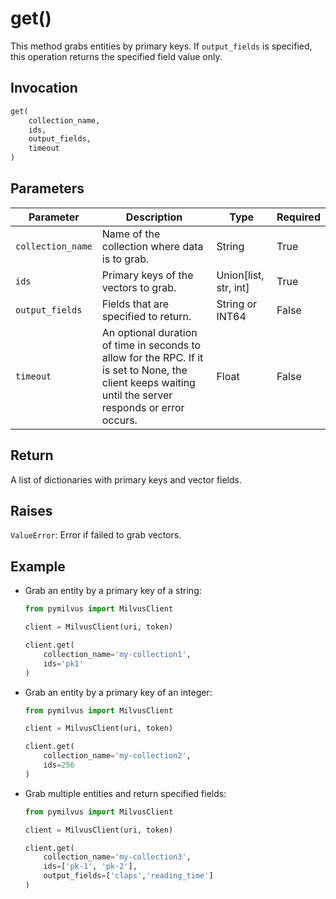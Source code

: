 # get()

This method grabs entities by primary keys. If `output_fields` is specified, this operation returns the specified field value only.

## Invocation

```python
get(
    collection_name,
    ids,
    output_fields,
    timeout
)
```

## Parameters

| Parameter          | Description                          | Type     | Required |
|--------------------|--------------------------------------|----------|----------|
| `collection_name` | Name of the collection where data is to grab. | String | True    |
| `ids` | Primary keys of the vectors to grab. | Union[list, str, int] | True     |
|`output_fields`| Fields that are specified to return. | String or INT64 | False
| `timeout` | An optional duration of time in seconds to allow for the RPC. If it is set to None, the client keeps waiting until the server responds or error occurs. | Float | False     |

## Return

A list of dictionaries with primary keys and vector fields.

## Raises

`ValueError`: Error if failed to grab vectors.

## Example

- Grab an entity by a primary key of a string:

    ```python
    from pymilvus import MilvusClient

    client = MilvusClient(uri, token)

    client.get(
        collection_name='my-collection1',
        ids='pk1'
    )
    ```

- Grab an entity by a primary key of an integer:

    ```python
    from pymilvus import MilvusClient

    client = MilvusClient(uri, token)

    client.get(
        collection_name='my-collection2',
        ids=256
    )
    ```

- Grab multiple entities and return specified fields:

    ```python
    from pymilvus import MilvusClient

    client = MilvusClient(uri, token)
    
    client.get(
        collection_name='my-collection3',
        ids=['pk-1', 'pk-2'],
        output_fields=['claps','reading_time']
    )
    ```